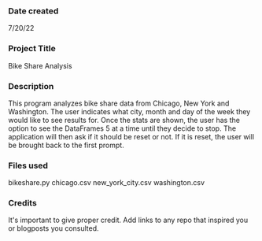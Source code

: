 ### Date created
7/20/22

### Project Title
Bike Share Analysis

### Description
This program analyzes bike share data from Chicago, New York and Washington.
The user indicates what city, month and day of the week they would like to see
results for. Once the stats are shown, the user has the option to see the DataFrames 5 at a time until they decide to stop. The application will then ask if it should be reset or not. If it is reset, the user will be brought back to the first prompt.

### Files used
bikeshare.py
chicago.csv
new_york_city.csv
washington.csv

### Credits
It's important to give proper credit. Add links to any repo that inspired you or blogposts you consulted.

